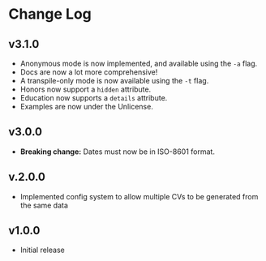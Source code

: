 # Change Log

## v3.1.0

* Anonymous mode is now implemented, and available using the `-a` flag.
* Docs are now a lot more comprehensive!
* A transpile-only mode is now available using the `-t` flag.
* Honors now support a `hidden` attribute.
* Education now supports a `details` attribute.
* Examples are now under the Unlicense.

## v3.0.0

* **Breaking change:** Dates must now be in ISO-8601 format.  

## v.2.0.0

* Implemented config system to allow multiple CVs to be generated from the same data

## v1.0.0

* Initial release
